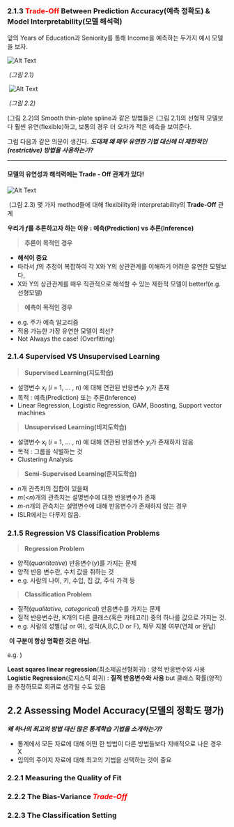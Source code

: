 ### 2.1.3 <font color = 'Red'>**Trade-Off**</font> Between Prediction Accuracy(예측 정확도) & Model Interpretability(모델 해석력)

앞의 Years of Education과 Seniority를 통해 Income을 예측하는 두가지 예시 모델을 보자.

![Alt Text](https://github.com/YBIGTA/Data-Science/tree/master/docs/8_ISLR_NEW/image/1.PNG)

​                                                                                 *(그림 2.1)* 

​                                        ![Alt Text](https://github.com/YBIGTA/Data-Science/tree/master/docs/8_ISLR_NEW/image/2.PNG) 

​                                                                                 *(그림 2.2)*

(그림 2.2)의 Smooth thin-plate spline과 같은 방법들은 (그림 2.1)의 선형적 모델보다 훨씬 유연(flexible)하고, 보통의 경우 더 오차가 적은 예측을 보여준다.  

그럼 다음과 같은 의문이 생긴다. ***도대체 왜 매우 유연한 기법 대신에 더 제한적인(restrictive) 방법을 사용하는가?***

---

#### 모델의 유연성과 해석력에는 Trade - Off 관계가 있다!

![Alt Text](https://github.com/YBIGTA/Data-Science/tree/master/docs/8_ISLR_NEW/image/1.PNG)

​                    (그림 2.3) 몇 가지 method들에 대해 flexibility와 interpretability의 **Trade-Off** 관계

**우리가 *f*를 추론하고자 하는 이유 : 예측(Prediction) vs 추론(Inference)**

> **추론이 목적인 경우**

- **해석이 중요**
- 따라서 *f*의 추정이 복잡하여 각 X와 Y의 상관관계를 이해하기 어려운 유연한 모델보다,
- X와 Y의 상관관계를 매우 직관적으로 해석할 수 있는 제한적 모델이 better!(e.g. 선형모델)

>**예측이 목적인 경우**

- e.g. 주가 예측 알고리즘
- 적용 가능한 가장 유연한 모델이 최선?
- Not Always the case! (Overfitting)



### 2.1.4 Supervised VS Unsupervised Learning

> **Supervised Learning(지도학습)**

- 설명변수 *x*<sub>*i*</sub> (*i* = 1, ... , n) 에 대해 연관된 반응변수 *y*<sub>*i*</sub>가 존재
- 목적 : 예측(Prediction) 또는 추론(Inference)
- Linear Regression, Logistic Regression, GAM, Boosting, Support vector machines

> **Unsupervised Learning(비지도학습)**

- 설명변수 *x*<sub>*i*</sub> (*i* = 1, ... , n) 에 대해 연관된 반응변수 *y*<sub>*i*</sub>가 존재하지 않음
- 목적 :  그룹을 식별하는 것
- Clustering Analysis

> **Semi-Supervised Learning(준지도학습)**

- *n*개 관측치의 집합이 있을때
- *m*(<*n*)개의 관측치는 설명변수에 대한 반응변수가 존재
- *m*-*n*개의 관측치는 설명변수에 대해 반응변수가 존재하지 않는 경우
- ISLR에서는 다루지 않음.

### 2.1.5 Regression VS Classification Problems

> **Regression Problem**

- 양적(*quantitative*) 반응변수(*y*)를 가지는 문제
- 양적 반응 변수란, 수치 값을 취하는 것 
- e.g. 사람의 나이, 키, 수입, 집 값, 주식 가격 등

> **Classification Problem**

- 질적(*qualitative, categorical*) 반응변수를 가지는 문제
- 질적 반응변수란, K개의 다른 클래스(혹은 카테고리) 중의 하나를 값으로 가지는 것.
- e.g. 사람의 성별(남 or 여), 성적(A,B,C,D or F), 채무 지불 여부(연체 or 완납) 



​       **이 구분이 항상 명확한 것은 아님**.

e.g. ) 

**Least sqares linear regression**(최소제곱선형회귀) : 양적 반응변수와 사용
**Logistic Regression**(로지스틱 회귀) : **질적 반응변수와 사용** but 클래스 확률(양적)을 추정하므로 회귀로 생각될 수도 있음





## 2.2 Assessing Model Accuracy(모델의 정확도 평가)

***왜 하나의 최고의 방법 대신 많은 통계학습 기법을 소개하는가?***

- 통계에서 모든 자료에 대해 어떤 한 방법이 다른 방법들보다 지배적으로 나은 경우 X
- 임의의 주어지 자료에 대해 최고의 기법을 선택하는 것이 중요



### 2.2.1 Measuring the Quality of Fit



### 2.2.2 The Bias-Variance <font color = 'Red'>***Trade-Off***</font>



### 2.2.3 The Classification Setting

